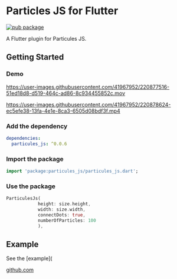 # Particles JS for Flutter
[![pub package](https://img.shields.io/pub/v/particules_js.svg)](https://pub.dartlang.org/packages/particules_js)

A Flutter plugin for Particules JS.

## Getting Started

### Demo

https://user-images.githubusercontent.com/41967952/220877516-51ed18d8-d519-464c-ad86-8c934455852c.mov

https://user-images.githubusercontent.com/41967952/220878624-ec5efe38-13fa-4e1e-8ca3-6505d08bdf3f.mp4

### Add the dependency

```yaml
dependencies:
  particules_js: ^0.0.6
```

### Import the package

```dart
import 'package:particules_js/particules_js.dart';
```

### Use the package

```dart
ParticulesJs(
            height: size.height,
            width: size.width,
            connectDots: true,
            numberOfParticles: 100
            ),
```
## Example

See the [example](

[github.com](https://github.com/mevos19/particules_js/blob/master/example/lib/main.dart)
